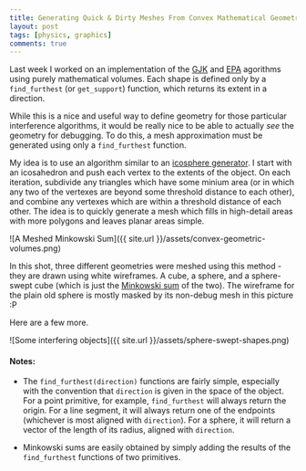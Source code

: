 ```yaml
---
title: Generating Quick & Dirty Meshes From Convex Mathematical Geometry
layout: post
tags: [physics, graphics]
comments: true
---
```


Last week I worked on an implementation of the [GJK](https://en.wikipedia.org/wiki/Gilbert%E2%80%93Johnson%E2%80%93Keerthi_distance_algorithm) and [EPA](http://www.dyn4j.org/2010/05/epa-expanding-polytope-algorithm/) agorithms using purely mathematical volumes. Each shape is defined only by a `find_furthest` (or `get_support`) function, which returns its extent in a direction.

While this is a nice and useful way to define geometry for those particular interference algorithms, it would be really nice to be able to actually *see* the geometry for debugging. To do this, a mesh approximation must be generated using only a `find_furthest` function.

My idea is to use an algorithm similar to an [icosphere generator](https://schneide.wordpress.com/2016/07/15/generating-an-icosphere-in-c/). I start with an icosahedron and push each vertex to the extents of the object. On each iteration, subdivide any triangles which have some minium area (or in which any two of the vertexes are beyond some threshold distance to each other), and combine any vertexes which are within a threshold distance of each other. The idea is to quickly generate a mesh which fills in high-detail areas with more polygons and leaves planar areas simple.

![A Meshed Minkowski Sum]({{ site.url }}/assets/convex-geometric-volumes.png)

In this shot, three different geometries were meshed using this method - they are drawn using white wireframes. A cube, a sphere, and a sphere-swept cube (which is just the [Minkowski sum](https://en.wikipedia.org/wiki/Minkowski_addition) of the two). The wireframe for the plain old sphere is mostly masked by its non-debug mesh in this picture :P

Here are a few more.

![Some interfering objects]({{ site.url }}/assets/sphere-swept-shapes.png)

#### Notes:

* The `find_furthest(direction)` functions are fairly simple, especially with the convention that `direction` is given in the space of the object. For a point primitive, for example, `find_furthest` will always return the origin. For a line segment, it will always return one of the endpoints (whichever is most aligned with `direction`). For a sphere, it will return a vector of the length of its radius, aligned with `direction`.

* Minkowski sums are easily obtained by simply adding the results of the `find_furthest` functions of two primitives.
